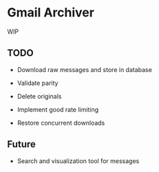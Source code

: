 # Gmail Archiver

WIP

## TODO

- Download raw messages and store in database
- Validate parity
- Delete originals

- Implement good rate limiting
- Restore concurrent downloads

## Future

- Search and visualization tool for messages
